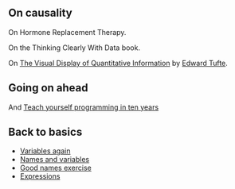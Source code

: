 ## On causality

On Hormone Replacement Therapy.

On the Thinking Clearly With Data book.

On [The Visual Display of Quantitative
Information](https://www.edwardtufte.com/tufte/books_vdqi) by
[Edward Tufte](https://en.wikipedia.org/wiki/Edward_Tufte).

## Going on ahead

And [Teach yourself programming in ten
years](https://www.norvig.com/21-days.html)

## Back to basics

* [Variables
  again](https://lisds.github.io/textbook/code-basics/variables.html)
* [Names and
  variables](https://lisds.github.io/textbook/code-basics/Names.html)
* [Good names
  exercise](https://ds.lis.2i2c.cloud/hub/user-redirect/git-pull?repo=https%3A//github.com/lisds/good_names&subPath=good_names.ipynb)
* [Expressions](https://lisds.github.io/textbook/code-basics/Expressions)
